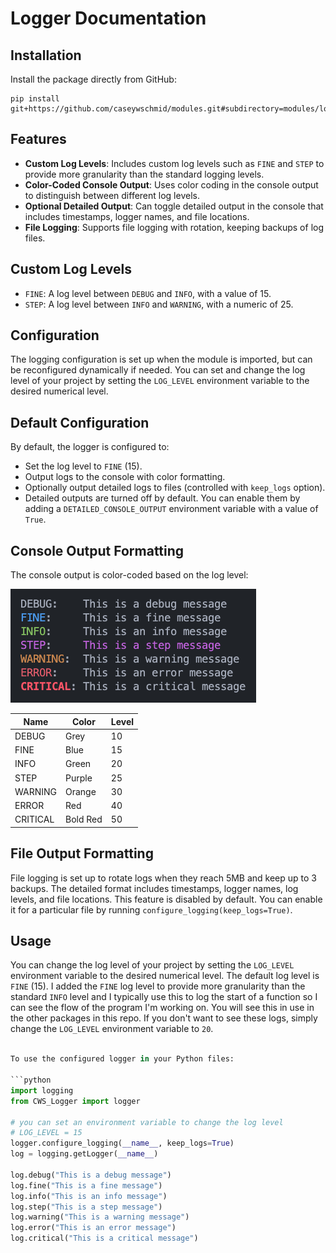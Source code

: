 # Logger Documentation

## Installation

Install the package directly from GitHub:

```terminal
pip install git+https://github.com/caseywschmid/modules.git#subdirectory=modules/logs/logger
```

## Features

- **Custom Log Levels**: Includes custom log levels such as `FINE` and
  `STEP` to provide more granularity than the standard logging levels.
- **Color-Coded Console Output**: Uses color coding in the console output to
  distinguish between different log levels.
- **Optional Detailed Output**: Can toggle detailed output in the console that
  includes timestamps, logger names, and file locations.
- **File Logging**: Supports file logging with rotation, keeping backups of log
  files.

## Custom Log Levels

- `FINE`: A log level between `DEBUG` and `INFO`, with a value of 15.
- `STEP`: A log level between `INFO` and `WARNING`, with a numeric of 25.

## Configuration

The logging configuration is set up when the module is imported, but can be
reconfigured dynamically if needed. You can set and change the log level of your
project by setting the `LOG_LEVEL` environment variable to the desired numerical
level.

## Default Configuration

By default, the logger is configured to:

- Set the log level to `FINE` (15).
- Output logs to the console with color formatting.
- Optionally output detailed logs to files (controlled with `keep_logs` option).
- Detailed outputs are turned off by default. You can enable them by adding a
  `DETAILED_CONSOLE_OUTPUT` environment variable with a value of `True`.

## Console Output Formatting

The console output is color-coded based on the log level:

![image of terminal styling for logger](logger_image.png)

| Name     | Color    | Level |
| -------- | -------- | ----- |
| DEBUG    | Grey     | 10    |
| FINE     | Blue     | 15    |
| INFO     | Green    | 20    |
| STEP     | Purple   | 25    |
| WARNING  | Orange   | 30    |
| ERROR    | Red      | 40    |
| CRITICAL | Bold Red | 50    |

## File Output Formatting

File logging is set up to rotate logs when they reach 5MB and keep up to 3
backups. The detailed format includes timestamps, logger names, log levels, and
file locations. This feature is disabled by default. You can enable it for a
particular file by running `configure_logging(keep_logs=True)`.

## Usage

You can change the log level of your project by setting the `LOG_LEVEL`
environment variable to the desired numerical level. The default log level is
`FINE` (15). I added the `FINE` log level to provide more granularity than the
standard `INFO` level and I typically use this to log the start of a function so
I can see the flow of the program I'm working on. You will see this in use in
the other packages in this repo. If you don't want to see these logs, simply
change the `LOG_LEVEL` environment variable to `20`.

```python

To use the configured logger in your Python files:

```python
import logging
from CWS_Logger import logger

# you can set an environment variable to change the log level
# LOG_LEVEL = 15
logger.configure_logging(__name__, keep_logs=True)
log = logging.getLogger(__name__)

log.debug("This is a debug message")
log.fine("This is a fine message")
log.info("This is an info message")
log.step("This is a step message")
log.warning("This is a warning message")
log.error("This is an error message")
log.critical("This is a critical message")
```
